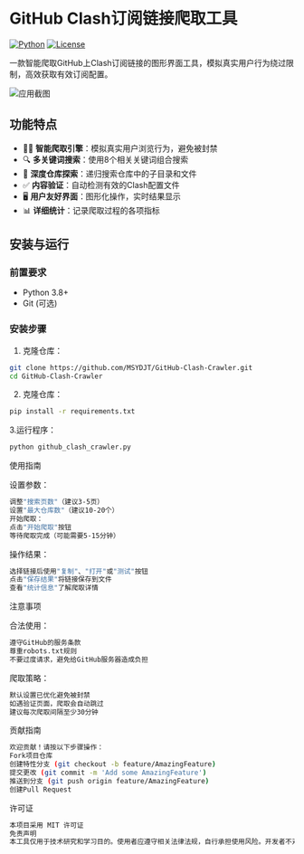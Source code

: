 # GitHub Clash订阅链接爬取工具

[![Python](https://img.shields.io/badge/Python-3.8%2B-blue)](https://python.org)
[![License](https://img.shields.io/badge/License-MIT-green)](LICENSE)

一款智能爬取GitHub上Clash订阅链接的图形界面工具，模拟真实用户行为绕过限制，高效获取有效订阅配置。

![应用截图](assets/app_screenshot.png)

## 功能特点

- 🕵️‍♂️ **智能爬取引擎**：模拟真实用户浏览行为，避免被封禁
- 🔍 **多关键词搜索**：使用8个相关关键词组合搜索
- 📂 **深度仓库探索**：递归搜索仓库中的子目录和文件
- ✅ **内容验证**：自动检测有效的Clash配置文件
- 🖥️ **用户友好界面**：图形化操作，实时结果显示
- 📊 **详细统计**：记录爬取过程的各项指标

## 安装与运行

### 前置要求
- Python 3.8+
- Git (可选)

### 安装步骤
1. 克隆仓库：
```bash
git clone https://github.com/MSYDJT/GitHub-Clash-Crawler.git
cd GitHub-Clash-Crawler
```
2. 克隆仓库：
```bash
pip install -r requirements.txt
```
3.运行程序：
```bash
python github_clash_crawler.py
```
使用指南

设置参数：
```bash
调整"搜索页数"（建议3-5页）
设置"最大仓库数"（建议10-20个）
开始爬取：
点击"开始爬取"按钮
等待爬取完成（可能需要5-15分钟）
```
操作结果：
```bash
选择链接后使用"复制"、"打开"或"测试"按钮
点击"保存结果"将链接保存到文件
查看"统计信息"了解爬取详情
```
注意事项


合法使用：
```bash
遵守GitHub的服务条款
尊重robots.txt规则
不要过度请求，避免给GitHub服务器造成负担
```

爬取策略：
```bash
默认设置已优化避免被封禁
如遇验证页面，爬取会自动跳过
建议每次爬取间隔至少30分钟
```

贡献指南
```bash
欢迎贡献！请按以下步骤操作：
Fork项目仓库
创建特性分支 (git checkout -b feature/AmazingFeature)
提交更改 (git commit -m 'Add some AmazingFeature')
推送到分支 (git push origin feature/AmazingFeature)
创建Pull Request
```
许可证
```bash
本项目采用 MIT 许可证
免责声明
本工具仅用于技术研究和学习目的。使用者应遵守相关法律法规，自行承担使用风险。开发者不对任何滥用行为负责。
```
